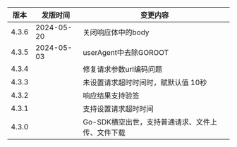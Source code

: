 | 版本    | 发版时间       | 变更内容                        |
|-------|------------|-----------------------------|
| 4.3.6 | 2024-05-20 | 关闭响应体中的body                 |
| 4.3.5 | 2024-05-03 | userAgent中去除GOROOT          |
| 4.3.4 |            | 修复请求参数url编码问题               |
| 4.3.3 |            | 未设置请求超时时间时，赋默认值 10秒         |
| 4.3.2 |            | 响应结果支持验签                    |
| 4.3.1 |            | 支持设置请求超时时间                  |
| 4.3.0 |            | Go-SDK横空出世，支持普通请求、文件上传、文件下载 |
